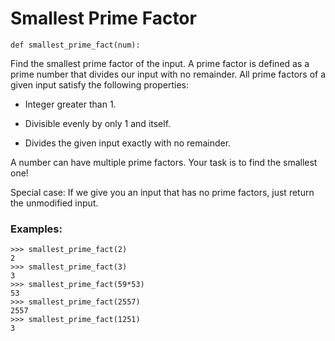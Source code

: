 # Smallest Prime Factor
```
def smallest_prime_fact(num):
```


Find the smallest prime factor of the input. A prime factor is defined as a prime number that divides our input with no remainder. All prime factors of a given input satisfy the following properties:

-   Integer greater than 1.
    
-   Divisible evenly by only 1 and itself.
    
-   Divides the given input exactly with no remainder.
    

  

A number can have multiple prime factors. Your task is to find the smallest one!

  

Special case: If we give you an input that has no prime factors, just return the unmodified input.

### Examples:

```
>>> smallest_prime_fact(2)
2
>>> smallest_prime_fact(3)
3
>>> smallest_prime_fact(59*53)
53
>>> smallest_prime_fact(2557)
2557
>>> smallest_prime_fact(1251)
3
```
